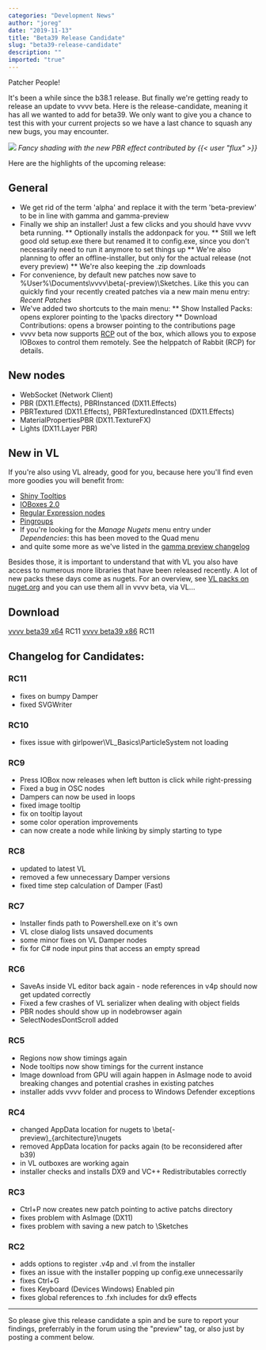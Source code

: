 ```yaml
---
categories: "Development News"
author: "joreg"
date: "2019-11-13"
title: "Beta39 Release Candidate"
slug: "beta39-release-candidate"
description: ""
imported: "true"
---
```



Patcher People!

It's been a while since the b38.1 release. But finally we're getting ready to release an update to vvvv beta. Here is the release-candidate, meaning it has all we wanted to add for beta39. We only want to give you a chance to test this with your current projects so we have a last chance to squash any new bugs, you may encounter.

![](PBRTextured%20%28DX11.Effect%29%20help-Renderer_2019.10.02-21.37.39.png)
*Fancy shading with the new PBR effect contributed by {{< user "flux" >}}*

Here are the highlights of the upcoming release:
## General
* We get rid of the term 'alpha' and replace it with the term 'beta-preview' to be in line with gamma and gamma-preview
* Finally we ship an installer! Just a few clicks and you should have vvvv beta running. 
** Optionally installs the addonpack for you.
** Still we left good old setup.exe there but renamed it to config.exe, since you don't necessarily need to run it anymore to set things up
** We're also planning to offer an offline-installer, but only for the actual release (not every preview)
** We're also keeping the .zip downloads 
* For convenience, by default new patches now save to %User%\Documents\vvvv\beta(-preview)\Sketches. Like this you can quickly find your recently created patches via a new main menu entry: *Recent Patches*
* We've added two shortcuts to the main menu: 
** Show Installed Packs: opens explorer pointing to the \packs directory
** Download Contributions: opens a browser pointing to the contributions page
* vvvv beta now supports [RCP](https://github.com/rabbitControl/RCP) out of the box, which allows you to expose IOBoxes to control them remotely. See the helppatch of Rabbit (RCP) for details.

## New nodes
* WebSocket (Network Client)
* PBR (DX11.Effects), PBRInstanced (DX11.Effects)
* PBRTextured (DX11.Effects), PBRTexturedInstanced (DX11.Effects)
* MaterialPropertiesPBR (DX11.TextureFX)
* Lights (DX11.Layer PBR)

## New in VL
If you're also using VL already, good for you, because here you'll find even more goodies you will benefit from: 
- [Shiny Tooltips](/blog/2019/vl-tooltips)
- [IOBoxes 2.0](/blog/2019/vl-the-big-iobox-update)
- [Regular Expression nodes](/blog/2019/vl-regular-expressions)
- [Pingroups](/blog/2019/vl-input-and-output-pin-groups)
- If you're looking for the *Manage Nugets* menu entry under *Dependencies*: this has been moved to the Quad menu
- and quite some more as we've listed in the [gamma preview changelog](/blog/vvvv-gamma-2019.1-preview#changelog)

Besides those, it is important to understand that with VL you also have access to numerous more libraries that have been released recently. A lot of new packs these days come as nugets. For an overview, see [VL packs on nuget.org](https://www.nuget.org/packages?q=VL) and you can use them all in vvvv beta, via VL...

## Download
[vvvv beta39 x64](http://teamcity.vvvv.org/guestAuth/app/rest/builds/id:31204/artifacts/content/vvvv_beta_38.2-4290_preview_x64_setup.exe) RC11
[vvvv beta39 x86](http://teamcity.vvvv.org/guestAuth/app/rest/builds/id:31204/artifacts/content/vvvv_beta_38.2-4290_preview_x86_setup.exe) RC11

## Changelog for Candidates:
### RC11
- fixes on bumpy Damper 
- fixed SVGWriter 

### RC10
- fixes issue with girlpower\VL\_Basics\ParticleSystem not loading 

### RC9
- Press IOBox now releases when left button is click while right-pressing
- Fixed a bug in OSC nodes
- Dampers can now be used in loops 
- fixed image tooltip
- fix on tooltip layout
- some color operation improvements
- can now create a node while linking by simply starting to type

### RC8
- updated to latest VL
- removed a few unnecessary Damper versions
- fixed time step calculation of Damper (Fast)

### RC7
- Installer finds path to Powershell.exe on it's own
- VL close dialog lists unsaved documents
- some minor fixes on VL Damper nodes
- fix for C# node input pins that access an empty spread

### RC6
- SaveAs inside VL editor back again - node references in v4p should now get updated correctly
- Fixed a few crashes of VL serializer when dealing with object fields
- PBR nodes should show up in nodebrowser again
- SelectNodesDontScroll added 

### RC5
- Regions now show timings again
- Node tooltips now show timings for the current instance
- Image download from GPU will again happen in AsImage node to avoid breaking changes and potential crashes in existing patches
- installer adds vvvv folder and process to Windows Defender exceptions

### RC4
- changed AppData location for nugets to \beta(-preview)_{architecture}\nugets
- removed AppData location for packs again (to be reconsidered after b39)
- in VL outboxes are working again
- installer checks and installs DX9 and VC++ Redistributables correctly

### RC3
- Ctrl+P now creates new patch pointing to active patchs directory
- fixes problem with AsImage (DX11) 
- fixes problem with saving a new patch to \Sketches

### RC2
- adds options to register .v4p and .vl from the installer
- fixes an issue with the installer popping up config.exe unnecessarily
- fixes Ctrl+G
- fixes Keyboard (Devices Windows) Enabled pin
- fixes global references to .fxh includes for dx9 effects

---

So please give this release candidate a spin and be sure to report your findings, preferrably in the forum using the "preview" tag, or also just by posting a comment below.